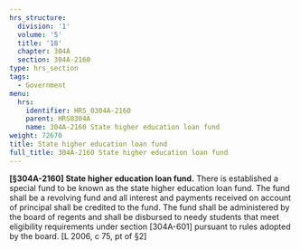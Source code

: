 ```yaml
---
hrs_structure:
  division: '1'
  volume: '5'
  title: '18'
  chapter: 304A
  section: 304A-2160
type: hrs_section
tags:
  - Government
menu:
  hrs:
    identifier: HRS_0304A-2160
    parent: HRS0304A
    name: 304A-2160 State higher education loan fund
weight: 72670
title: State higher education loan fund
full_title: 304A-2160 State higher education loan fund
---
```

**[§304A-2160] State higher education loan fund.** There is established a special fund to be known as the state higher education loan fund. The fund shall be a revolving fund and all interest and payments received on account of principal shall be credited to the fund. The fund shall be administered by the board of regents and shall be disbursed to needy students that meet eligibility requirements under section [304A-601] pursuant to rules adopted by the board. [L 2006, c 75, pt of §2]